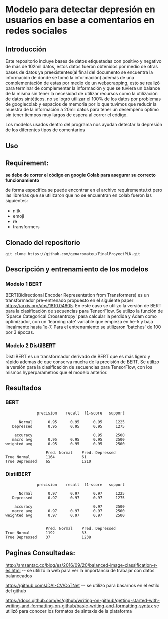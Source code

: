 # Modelo para detectar depresión en usuarios en base a comentarios en redes sociales
## Introducción
Este repositorio incluye bases de datos etiquetadas con positivo y negativo de más de 102mil datos, estos datos fueron obtenidos por medio de otras bases de datos ya preexistentes(al final del documento se encuentra la información de donde se tomó la información) además de una complementación de estas por medio de un webscrapping, esto se realizó para terminar de complementar la información y que se tuviera un balance de la misma sin tener la necesidad de utilizar recursos como la utilización de datos sintéticos. no se logró utilizar el 100% de los datos por problemas de googlecolab y espacios de memoria por lo que tuvimos que reducir la muestra de la información a 20mil datos para tener un desempeño óptimo sin tener tiempos muy largos de espera al correr el código.

Los modelos usados dentro del programa nos ayudan detectar la depresión de los diferentes tipos de comentarios

## Uso 
## Requirement:

**se debe de correr el código en google Colab para asegurar su correcto funcionamiento**

de forma específica se puede encontrar en el archivo requirements.txt 
pero las librerías que se utilizaron que no se encuentran en colab fueron las siguientes:

- nltk
- emoji
- re
- transformers



## Clonado del repositorio
```
git clone https://github.com/genaromateu/FinalProyectPLN.git
```
## Descripción y entrenamiento de los modelos

### Modelo 1 BERT

BERT(Bidirectional Encoder Representation from Transformers) es un transformador pre-entrenado propuesto en el siguiente paper https://arxiv.org/abs/1810.04805. En este caso se utilizo la versión de BERT para la clasificación de secuencias para TensorFlow. Se utilizo la función de 'Sparce Categorical Crossentropy' para calcular la perdida y Adam como optimizador, con un 'learning rate' variable que empieza en 5e-5 y baja linealmente hasta 1e-7. Para el entrenamiento se utilizaron 'batches' de 100 por 3 épocas.

### Modelo 2 DistilBERT

DistilBERT es un transformador derivado de BERT que es más ligero y rápido ademas de que conserva mucha de la precisión de BERT. Se utilizo la versión para la clasificación de secuencias para TensorFlow, con los mismos hyperparametros que el modelo anterior.

## Resultados

### BERT

                  precision    recall  f1-score   support

          Normal       0.95      0.95      0.95      1225
       Depressed       0.95      0.95      0.95      1275

        accuracy                           0.95      2500
       macro avg       0.95      0.95      0.95      2500
    weighted avg       0.95      0.95      0.95      2500

                      Pred. Normal	  Pred. Depressed
    True Normal       1164	          61
    True Depressed	  65              1210

### DistilBERT

                  precision    recall  f1-score   support

          Normal       0.97      0.97      0.97      1225
       Depressed       0.97      0.97      0.97      1275

        accuracy                           0.97      2500
       macro avg       0.97      0.97      0.97      2500
    weighted avg       0.97      0.97      0.97      2500
    
    
                      Pred. Normal	  Pred. Depressed
    True Normal       1192	          33
    True Depressed	  37              1238





















## Paginas Consultadas:

http://amsantac.co/blog/es/2016/09/20/balanced-image-classification-r-es.html -- se utilizó la web para ver la importancia de trabajar con datos balanceados

https://github.com/JDAI-CV/CoTNet -- se utilizó para basarnos en el estilo del github

https://docs.github.com/es/github/writing-on-github/getting-started-with-writing-and-formatting-on-github/basic-writing-and-formatting-syntax se utilizó para conocer los formatos de sintaxis de la plataforma

